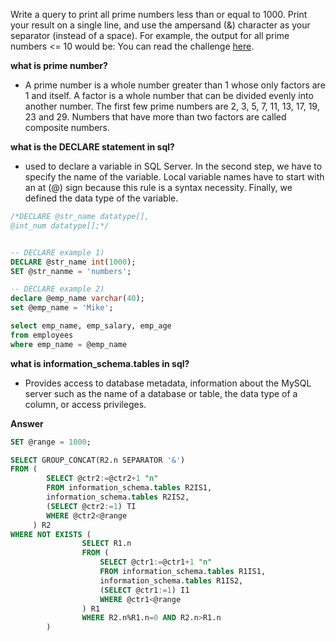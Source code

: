 Write a query to print all prime numbers less than or equal to 1000. Print your result on a single line, and use the ampersand (&) character as your separator (instead of a space).
For example, the output for all prime numbers <= 10 would be:
You can read the challenge [here](https://www.hackerrank.com/challenges/print-prime-numbers/problem?isFullScreen=true).

**what is prime number?**
- A prime number is a whole number greater than 1 whose only factors are 1 and itself. A factor is a whole number that can be divided evenly into another number. The first few prime numbers are 2, 3, 5, 7, 11, 13, 17, 19, 23 and 29. Numbers that have more than two factors are called composite numbers.

**what is the DECLARE statement in sql?**
- used to declare a variable in SQL Server. In the second step, we have to specify the name of the variable. Local variable names have to start with an at (@) sign because this rule is a syntax necessity. Finally, we defined the data type of the variable.
```sql
/*DECLARE @str_name datatype[],
@int_num datatype[];*/


-- DECLARE example 1)
DECLARE @str_name int(1000);
SET @str_nanme = 'numbers';

-- DECLARE example 2)
declare @emp_name varchar(40);
set @emp_name = 'Mike';

select emp_name, emp_salary, emp_age
from employees
where emp_name = @emp_name

```

**what is information_schema.tables in sql?**
- Provides access to database metadata, information about the MySQL server such as the name of a database or table, the data type of a column, or access privileges.

**Answer**
```sql
SET @range = 1000;

SELECT GROUP_CONCAT(R2.n SEPARATOR '&')
FROM (
        SELECT @ctr2:=@ctr2+1 "n"
        FROM information_schema.tables R2IS1,
        information_schema.tables R2IS2,
        (SELECT @ctr2:=1) TI
        WHERE @ctr2<@range
     ) R2
WHERE NOT EXISTS (
                SELECT R1.n
                FROM (
                    SELECT @ctr1:=@ctr1+1 "n"
                    FROM information_schema.tables R1IS1,
                    information_schema.tables R1IS2,
                    (SELECT @ctr1:=1) I1
                    WHERE @ctr1<@range
                ) R1
                WHERE R2.n%R1.n=0 AND R2.n>R1.n
        )
```
